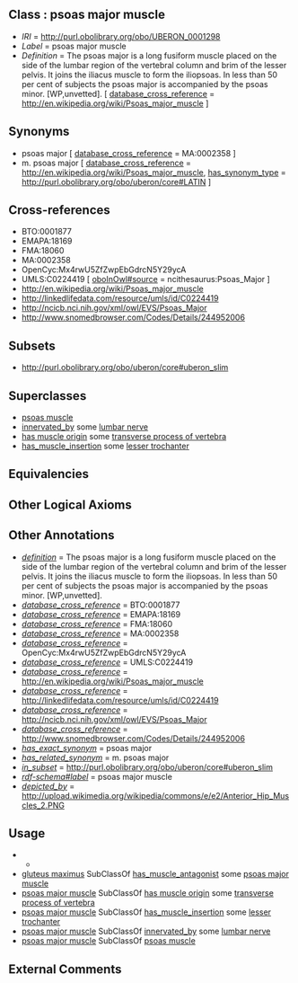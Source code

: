 
## Class : psoas major muscle

 * *IRI* = http://purl.obolibrary.org/obo/UBERON_0001298
 * *Label* = psoas major muscle
 * *Definition* = The psoas major is a long fusiform muscle placed on the side of the lumbar region of the vertebral column and brim of the lesser pelvis. It joins the iliacus muscle to form the iliopsoas. In less than 50 per cent of subjects the psoas major is accompanied by the psoas minor. [WP,unvetted]. [ [database_cross_reference](../../ef/oboInOwl#hasDbXref.md) = http://en.wikipedia.org/wiki/Psoas_major_muscle ]

## Synonyms

 * psoas major [ [database_cross_reference](../../ef/oboInOwl#hasDbXref.md) = MA:0002358 ]
 * m. psoas major [ [database_cross_reference](../../ef/oboInOwl#hasDbXref.md) = http://en.wikipedia.org/wiki/Psoas_major_muscle, [has_synonym_type](../../pe/oboInOwl#hasSynonymType.md) = http://purl.obolibrary.org/obo/uberon/core#LATIN ]

## Cross-references

 * BTO:0001877
 * EMAPA:18169
 * FMA:18060
 * MA:0002358
 * OpenCyc:Mx4rwU5ZfZwpEbGdrcN5Y29ycA
 * UMLS:C0224419 [ [oboInOwl#source](../../ce/oboInOwl#source.md) = ncithesaurus:Psoas_Major ]
 * http://en.wikipedia.org/wiki/Psoas_major_muscle
 * http://linkedlifedata.com/resource/umls/id/C0224419
 * http://ncicb.nci.nih.gov/xml/owl/EVS/Psoas_Major
 * http://www.snomedbrowser.com/Codes/Details/244952006

## Subsets

 * http://purl.obolibrary.org/obo/uberon/core#uberon_slim

## Superclasses

 * [psoas muscle](../../UBERON/50/UBERON_0008450.md)
 * [innervated_by](../../RO/05/RO_0002005.md) some [lumbar nerve](../../UBERON/24/UBERON_0009624.md)
 * [has muscle origin](../../RO/72/RO_0002372.md) some [transverse process of vertebra](../../UBERON/77/UBERON_0001077.md)
 * [has_muscle_insertion](../../RO/73/RO_0002373.md) some [lesser trochanter](../../UBERON/04/UBERON_0002504.md)

## Equivalencies


## Other Logical Axioms


## Other Annotations

 * *[definition](../../IAO/15/IAO_0000115.md)* = The psoas major is a long fusiform muscle placed on the side of the lumbar region of the vertebral column and brim of the lesser pelvis. It joins the iliacus muscle to form the iliopsoas. In less than 50 per cent of subjects the psoas major is accompanied by the psoas minor. [WP,unvetted].
 * *[database_cross_reference](../../ef/oboInOwl#hasDbXref.md)* = BTO:0001877
 * *[database_cross_reference](../../ef/oboInOwl#hasDbXref.md)* = EMAPA:18169
 * *[database_cross_reference](../../ef/oboInOwl#hasDbXref.md)* = FMA:18060
 * *[database_cross_reference](../../ef/oboInOwl#hasDbXref.md)* = MA:0002358
 * *[database_cross_reference](../../ef/oboInOwl#hasDbXref.md)* = OpenCyc:Mx4rwU5ZfZwpEbGdrcN5Y29ycA
 * *[database_cross_reference](../../ef/oboInOwl#hasDbXref.md)* = UMLS:C0224419
 * *[database_cross_reference](../../ef/oboInOwl#hasDbXref.md)* = http://en.wikipedia.org/wiki/Psoas_major_muscle
 * *[database_cross_reference](../../ef/oboInOwl#hasDbXref.md)* = http://linkedlifedata.com/resource/umls/id/C0224419
 * *[database_cross_reference](../../ef/oboInOwl#hasDbXref.md)* = http://ncicb.nci.nih.gov/xml/owl/EVS/Psoas_Major
 * *[database_cross_reference](../../ef/oboInOwl#hasDbXref.md)* = http://www.snomedbrowser.com/Codes/Details/244952006
 * *[has_exact_synonym](../../ym/oboInOwl#hasExactSynonym.md)* = psoas major
 * *[has_related_synonym](../../ym/oboInOwl#hasRelatedSynonym.md)* = m. psoas major
 * *[in_subset](../../et/oboInOwl#inSubset.md)* = http://purl.obolibrary.org/obo/uberon/core#uberon_slim
 * *[rdf-schema#label](../../el/rdf-schema#label.md)* = psoas major muscle
 * *[depicted_by](../../depicted/by/depicted_by.md)* = http://upload.wikimedia.org/wikipedia/commons/e/e2/Anterior_Hip_Muscles_2.PNG

## Usage

 * -
 * [gluteus maximus](../../UBERON/70/UBERON_0001370.md) SubClassOf [has_muscle_antagonist](../../RO/68/RO_0002568.md) some [psoas major muscle](../../UBERON/98/UBERON_0001298.md)
 * [psoas major muscle](../../UBERON/98/UBERON_0001298.md) SubClassOf [has muscle origin](../../RO/72/RO_0002372.md) some [transverse process of vertebra](../../UBERON/77/UBERON_0001077.md)
 * [psoas major muscle](../../UBERON/98/UBERON_0001298.md) SubClassOf [has_muscle_insertion](../../RO/73/RO_0002373.md) some [lesser trochanter](../../UBERON/04/UBERON_0002504.md)
 * [psoas major muscle](../../UBERON/98/UBERON_0001298.md) SubClassOf [innervated_by](../../RO/05/RO_0002005.md) some [lumbar nerve](../../UBERON/24/UBERON_0009624.md)
 * [psoas major muscle](../../UBERON/98/UBERON_0001298.md) SubClassOf [psoas muscle](../../UBERON/50/UBERON_0008450.md)

## External Comments

